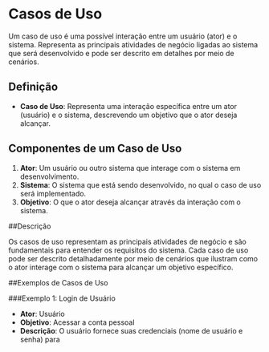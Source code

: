 # Casos de Uso

Um caso de uso é uma possível interação entre um usuário (ator) e o sistema. Representa as principais atividades de negócio ligadas ao sistema que será desenvolvido e pode ser descrito em detalhes por meio de cenários.

## Definição

- **Caso de Uso**: Representa uma interação específica entre um ator (usuário) e o sistema, descrevendo um objetivo que o ator deseja alcançar.

## Componentes de um Caso de Uso

1. **Ator**: Um usuário ou outro sistema que interage com o sistema em desenvolvimento.
2. **Sistema**: O sistema que está sendo desenvolvido, no qual o caso de uso será implementado.
3. **Objetivo**: O que o ator deseja alcançar através da interação com o sistema.

##Descrição

Os casos de uso representam as principais atividades de negócio e são fundamentais para entender os requisitos do sistema. Cada caso de uso pode ser descrito detalhadamente por meio de cenários que ilustram como o ator interage com o sistema para alcançar um objetivo específico.

##Exemplos de Casos de Uso

###Exemplo 1: Login de Usuário

- **Ator**: Usuário
- **Objetivo**: Acessar a conta pessoal
- **Descrição**: O usuário fornece suas credenciais (nome de usuário e senha) para
